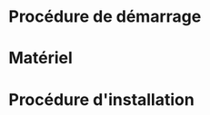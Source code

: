 Procédure de démarrage
==================

Matériel
==================


Procédure d'installation
==================
